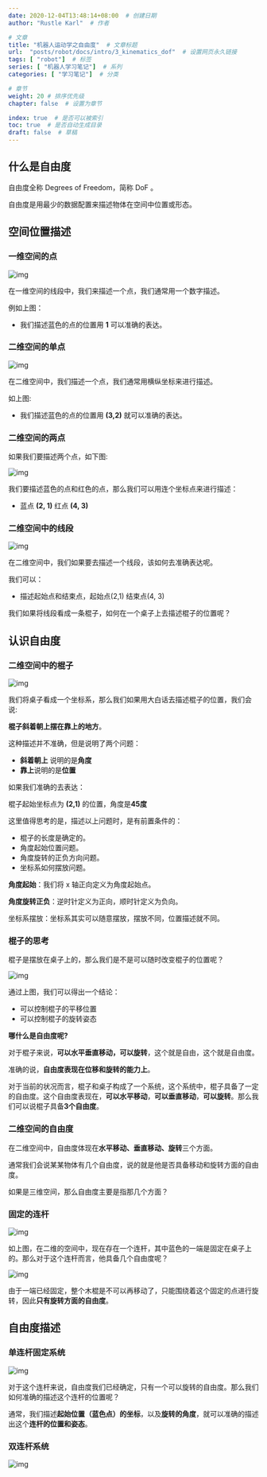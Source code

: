 ```yaml
---
date: 2020-12-04T13:48:14+08:00  # 创建日期
author: "Rustle Karl"  # 作者

# 文章
title: "机器人运动学之自由度"  # 文章标题
url:  "posts/robot/docs/intro/3_kinematics_dof"  # 设置网页永久链接
tags: [ "robot"]  # 标签
series: [ "机器人学习笔记"]  # 系列
categories: [ "学习笔记"]  # 分类

# 章节
weight: 20 # 排序优先级
chapter: false  # 设置为章节

index: true  # 是否可以被索引
toc: true  # 是否自动生成目录
draft: false  # 草稿
---
```


## 什么是自由度

自由度全称 Degrees of Freedom，简称 DoF 。

自由度是用最少的数据配置来描述物体在空间中位置或形态。

## 空间位置描述

### 一维空间的点

![img](https://i.loli.net/2020/12/04/LplE6SO4fuh1aPj.png)

在一维空间的线段中，我们来描述一个点，我们通常用一个数字描述。

例如上图：

- 我们描述蓝色的点的位置用 **1** 可以准确的表达。

### 二维空间的单点

![img](https://i.loli.net/2020/12/04/bg73C8wV5oDZQaA.png)

在二维空间中，我们描述一个点，我们通常用横纵坐标来进行描述。

如上图:

- 我们描述蓝色的点的位置用 **(3,2)** 就可以准确的表达。

### 二维空间的两点

如果我们要描述两个点，如下图:

![img](https://i.loli.net/2020/12/04/UNVorqQIt6ypgj9.png)

我们要描述蓝色的点和红色的点，那么我们可以用连个坐标点来进行描述：

- 蓝点 **(2, 1)** 红点 **(4, 3)**

### 二维空间中的线段

![img](https://i.loli.net/2020/12/04/nu5jXk6pzrAbmGK.png)

在二维空间中，我们如果要去描述一个线段，该如何去准确表达呢。

我们可以：

- 描述起始点和结束点，起始点(2,1) 结束点(4, 3)

我们如果将线段看成一条棍子，如何在一个桌子上去描述棍子的位置呢？

## 认识自由度

### 二维空间中的棍子

![img](https://i.loli.net/2020/12/04/QFmEAIHVMih7Bua.png)

我们将桌子看成一个坐标系，那么我们如果用大白话去描述棍子的位置，我们会说:

**棍子斜着朝上摆在靠上的地方**。

这种描述并不准确，但是说明了两个问题：

- **斜着朝上** 说明的是**角度**
- **靠上**说明的是**位置**

如果我们准确的去表达：

   棍子起始坐标点为 **(2,1)** 的位置，角度是**45度**

这里值得思考的是，描述以上问题时，是有前置条件的：

- 棍子的长度是确定的。
- 角度起始位置问题。
- 角度旋转的正负方向问题。
- 坐标系如何摆放问题。

**角度起始**：我们将 x 轴正向定义为角度起始点。

**角度旋转正负**：逆时针定义为正向，顺时针定义为负向。

坐标系摆放：坐标系其实可以随意摆放，摆放不同，位置描述就不同。

### 棍子的思考

棍子是摆放在桌子上的，那么我们是不是可以随时改变棍子的位置呢？

![img](https://i.loli.net/2020/12/04/yX9ZwPcHUAgEGeh.png)

通过上图，我们可以得出一个结论：

- 可以控制棍子的平移位置
- 可以控制棍子的旋转姿态

**哪什么是自由度呢?**

对于棍子来说，**可以水平垂直移动，可以旋转**，这个就是自由，这个就是自由度。

准确的说，**自由度表现在位移和旋转的能力上**。

对于当前的状况而言，棍子和桌子构成了一个系统，这个系统中，棍子具备了一定的自由度。这个自由度表现在，**可以水平移动**，**可以垂直移动**，**可以旋转**。那么我们可以说棍子具备**3个自由度**。

### 二维空间的自由度

在二维空间中，自由度体现在**水平移动、垂直移动、旋转**三个方面。

通常我们会说某某物体有几个自由度，说的就是他是否具备移动和旋转方面的自由度。

如果是三维空间，那么自由度主要是指那几个方面？

### 固定的连杆

![img](https://i.loli.net/2020/12/04/IryAJ7X9WCe5G3U.png)

如上图，在二维的空间中，现在存在一个连杆，其中蓝色的一端是固定在桌子上的。那么对于这个连杆而言，他具备几个自由度呢？

![img](https://i.loli.net/2020/12/04/Chkb6TQtR23fP7D.png)

由于一端已经固定，整个木棍是不可以再移动了，只能围绕着这个固定的点进行旋转，因此**只有旋转方面的自由度**。

## 自由度描述

### 单连杆固定系统

![img](https://i.loli.net/2020/12/04/Chkb6TQtR23fP7D.png)

对于这个连杆来说，自由度我们已经确定，只有一个可以旋转的自由度。那么我们如何准确的描述这个连杆的位置呢？

通常，我们描述**起始位置（蓝色点）的坐标**，以及**旋转的角度**，就可以准确的描述出这个**连杆的位置和姿态**。

### 双连杆系统

![img](https://i.loli.net/2020/12/04/zG1hntuWUAl48aX.png)
